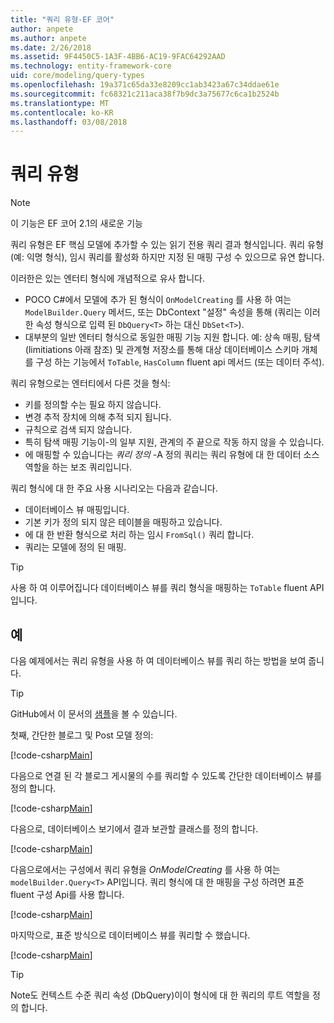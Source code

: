 ```yaml
---
title: "쿼리 유형-EF 코어"
author: anpete
ms.author: anpete
ms.date: 2/26/2018
ms.assetid: 9F4450C5-1A3F-4BB6-AC19-9FAC64292AAD
ms.technology: entity-framework-core
uid: core/modeling/query-types
ms.openlocfilehash: 19a371c65da33e8209cc1ab3423a67c34ddae61e
ms.sourcegitcommit: fc68321c211aca38f7b9dc3a75677c6ca1b2524b
ms.translationtype: MT
ms.contentlocale: ko-KR
ms.lasthandoff: 03/08/2018
---
```

# <a name="query-types"></a>쿼리 유형
> [!NOTE]
> 이 기능은 EF 코어 2.1의 새로운 기능

쿼리 유형은 EF 핵심 모델에 추가할 수 있는 읽기 전용 쿼리 결과 형식입니다. 쿼리 유형 (예: 익명 형식), 임시 쿼리를 활성화 하지만 지정 된 매핑 구성 수 있으므로 유연 합니다.

이러한은 있는 엔터티 형식에 개념적으로 유사 합니다.

- POCO C#에서 모델에 추가 된 형식이 ```OnModelCreating``` 를 사용 하 여는 ```ModelBuilder.Query``` 메서드, 또는 DbContext "설정" 속성을 통해 (쿼리는 이러한 속성 형식으로 입력 된 ```DbQuery<T>``` 하는 대신 ```DbSet<T>```).
- 대부분의 일반 엔터티 형식으로 동일한 매핑 기능 지원 합니다. 예: 상속 매핑, 탐색 (limitiations 아래 참조) 및 관계형 저장소를 통해 대상 데이터베이스 스키마 개체를 구성 하는 기능에서 ```ToTable```, ```HasColumn``` fluent api 메서드 (또는 데이터 주석).

쿼리 유형으로는 엔터티에서 다른 것을 형식:

- 키를 정의할 수는 필요 하지 않습니다.
- 변경 추적 장치에 의해 추적 되지 됩니다.
- 규칙으로 검색 되지 않습니다.
- 특히 탐색 매핑 기능이-의 일부 지원, 관계의 주 끝으로 작동 하지 않을 수 있습니다.
- 에 매핑할 수 있습니다는 _쿼리 정의_ -A 정의 쿼리는 쿼리 유형에 대 한 데이터 소스 역할을 하는 보조 쿼리입니다.

쿼리 형식에 대 한 주요 사용 시나리오는 다음과 같습니다.

- 데이터베이스 뷰 매핑입니다.
- 기본 키가 정의 되지 않은 테이블을 매핑하고 있습니다.
- 에 대 한 반환 형식으로 처리 하는 임시 ```FromSql()``` 쿼리 합니다.
- 쿼리는 모델에 정의 된 매핑.

> [!TIP]
> 사용 하 여 이루어집니다 데이터베이스 뷰를 쿼리 형식을 매핑하는 ```ToTable``` fluent API입니다.

## <a name="example"></a>예

다음 예제에서는 쿼리 유형을 사용 하 여 데이터베이스 뷰를 쿼리 하는 방법을 보여 줍니다.

> [!TIP]
> GitHub에서 이 문서의 [샘플](https://github.com/aspnet/EntityFrameworkCore/tree/dev/samples/QueryTypes)을 볼 수 있습니다.

첫째, 간단한 블로그 및 Post 모델 정의:

[!code-csharp[Main](../../../efcore-dev/samples/QueryTypes/Program.cs#Entities)]

다음으로 연결 된 각 블로그 게시물의 수를 쿼리할 수 있도록 간단한 데이터베이스 뷰를 정의 합니다.

[!code-csharp[Main](../../../efcore-dev/samples/QueryTypes/Program.cs#View)]

다음으로, 데이터베이스 보기에서 결과 보관할 클래스를 정의 합니다.

[!code-csharp[Main](../../../efcore-dev/samples/QueryTypes/Program.cs#QueryType)]

다음으로에서는 구성에서 쿼리 유형을 _OnModelCreating_ 를 사용 하 여는 ```modelBuilder.Query<T>``` API입니다.
쿼리 형식에 대 한 매핑을 구성 하려면 표준 fluent 구성 Api를 사용 합니다.

[!code-csharp[Main](../../../efcore-dev/samples/QueryTypes/Program.cs#Configuration)]

마지막으로, 표준 방식으로 데이터베이스 뷰를 쿼리할 수 했습니다.

[!code-csharp[Main](../../../efcore-dev/samples/QueryTypes/Program.cs#Query)]

> [!TIP]
> Note도 컨텍스트 수준 쿼리 속성 (DbQuery)이이 형식에 대 한 쿼리의 루트 역할을 정의 합니다.
